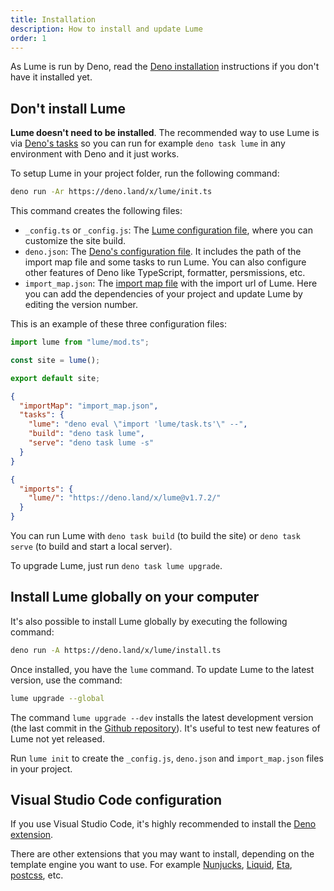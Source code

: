 ```yaml
---
title: Installation
description: How to install and update Lume
order: 1
---
```


As Lume is run by Deno, read the
[Deno installation](https://deno.land/#installation) instructions if you don't
have it installed yet.

## Don't install Lume

**Lume doesn't need to be installed**. The recommended way to use Lume is via
[Deno's tasks](https://deno.land/manual/tools/task_runner) so you can run for
example `deno task lume` in any environment with Deno and it just works.

To setup Lume in your project folder, run the following command:

```sh
deno run -Ar https://deno.land/x/lume/init.ts
```

This command creates the following files:

- `_config.ts` or `_config.js`: The
  [Lume configuration file](../configuration/config-file.md), where you can
  customize the site build.
- `deno.json`: The
  [Deno's configuration file](https://deno.land/manual/getting_started/configuration_file).
  It includes the path of the import map file and some tasks to run Lume. You
  can also configure other features of Deno like TypeScript, formatter,
  persmissions, etc.
- `import_map.json`: The
  [import map file](https://deno.land/manual/node/import_maps#using-import-maps)
  with the import url of Lume. Here you can add the dependencies of your project
  and update Lume by editing the version number.

This is an example of these three configuration files:

<lume-code>

```js {title="_config.js"}
import lume from "lume/mod.ts";

const site = lume();

export default site;
```

```json {title="deno.json"}
{
  "importMap": "import_map.json",
  "tasks": {
    "lume": "deno eval \"import 'lume/task.ts'\" --",
    "build": "deno task lume",
    "serve": "deno task lume -s"
  }
}
```

```json {title="import_map.json"}
{
  "imports": {
    "lume/": "https://deno.land/x/lume@v1.7.2/"
  }
}
```

</lume-code>

You can run Lume with `deno task build` (to build the site) or `deno task serve`
(to build and start a local server).

To upgrade Lume, just run `deno task lume upgrade`.

## Install Lume globally on your computer

It's also possible to install Lume globally by executing the following command:

```sh
deno run -A https://deno.land/x/lume/install.ts
```

Once installed, you have the `lume` command. To update Lume to the latest
version, use the command:

```sh
lume upgrade --global
```

The command `lume upgrade --dev` installs the latest development version (the
last commit in the [Github repository](https://github.com/lumeland/lume)). It's
useful to test new features of Lume not yet released.

Run `lume init` to create the `_config.js`, `deno.json` and `import_map.json`
files in your project.

## Visual Studio Code configuration

If you use Visual Studio Code, it's highly recommended to install the
[Deno extension](https://marketplace.visualstudio.com/items?itemName=denoland.vscode-deno).

There are other extensions that you may want to install, depending on the
template engine you want to use. For example
[Nunjucks](https://marketplace.visualstudio.com/items?itemName=ronnidc.nunjucks),
[Liquid](https://marketplace.visualstudio.com/items?itemName=sissel.shopify-liquid),
[Eta](https://marketplace.visualstudio.com/items?itemName=shadowtime2000.eta-vscode),
[postcss](https://marketplace.visualstudio.com/items?itemName=cpylua.language-postcss),
etc.
